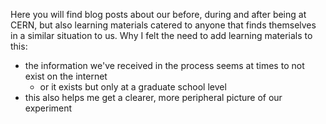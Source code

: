 Here you will find blog posts about our before, during and after being at CERN, but also learning materials catered to anyone that finds themselves in a similar situation to us. 
Why I felt the need to add learning materials to this:
- the information we've received in the process seems at times to not exist on the internet
  - or it exists but only at a graduate school level
-  this also helps me get a clearer, more peripheral picture of our experiment


  

